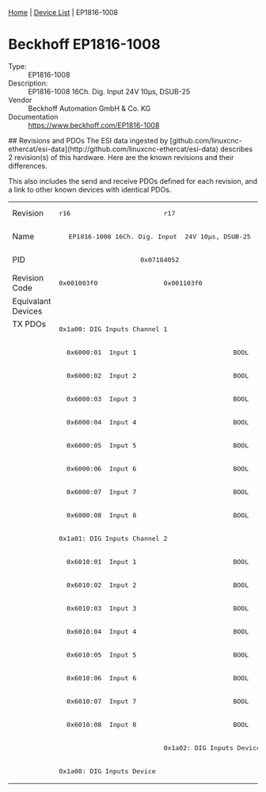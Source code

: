 <div class="nav"><a href="/esi-data">Home</a> | <a href="/esi-data/devices">Device List</a> | EP1816-1008</div>

#  Beckhoff EP1816-1008

<dl>
  <dt>Type:</dt><dd>EP1816-1008</dd>
  <dt>Description:</dt><dd>EP1816-1008 16Ch. Dig. Input  24V 10µs, DSUB-25</dd>
  <dt>Vendor</dt><dd>Beckhoff Automation GmbH & Co. KG</dd>
  <dt>Documentation</dt><dd><a href="https://www.beckhoff.com/EP1816-1008">https://www.beckhoff.com/EP1816-1008</a></dd>
</dl>
## Revisions and PDOs
The ESI data ingested by [github.com/linuxcnc-ethercat/esi-data](http://github.com/linuxcnc-ethercat/esi-data) describes 2 revision(s) of this hardware.  Here are the known revisions and their differences.

This also includes the send and receive PDOs defined for each revision, and a link to other known devices with identical PDOs.

<table>
<tr >
<td class="first">Revision</td>
<td ><pre>r16</pre></td>
<td ><pre>r17</pre></td>
</tr>
<tr >
<td class="first">Name</td>
<td  colspan=2 align="center"><pre>EP1816-1008 16Ch. Dig. Input  24V 10µs, DSUB-25</pre></td>
</tr>
<tr >
<td class="first">PID</td>
<td  colspan=2 align="center"><pre>0x07184052</pre></td>
</tr>
<tr >
<td class="first">Revision Code</td>
<td ><pre>0x001003f0</pre></td>
<td ><pre>0x001103f0</pre></td>
</tr>
<tr >
<td class="first">Equivalant Devices</td>
<td  colspan=2 align="center"></td>
</tr>
<tr class="txpdo pdosection">
<td class="first" rowspan=20 valign=top>TX PDOs</td>
<td colspan=2 align="left"><pre>0x1a00: DIG Inputs Channel 1</pre></td>
<td></td>
</tr>
<tr class="txpdo">
<td  colspan=2 align="left"><pre>  0x6000:01  Input 1                         BOOL</pre></td>
</tr>
<tr class="txpdo">
<td  colspan=2 align="left"><pre>  0x6000:02  Input 2                         BOOL</pre></td>
</tr>
<tr class="txpdo">
<td  colspan=2 align="left"><pre>  0x6000:03  Input 3                         BOOL</pre></td>
</tr>
<tr class="txpdo">
<td  colspan=2 align="left"><pre>  0x6000:04  Input 4                         BOOL</pre></td>
</tr>
<tr class="txpdo">
<td  colspan=2 align="left"><pre>  0x6000:05  Input 5                         BOOL</pre></td>
</tr>
<tr class="txpdo">
<td  colspan=2 align="left"><pre>  0x6000:06  Input 6                         BOOL</pre></td>
</tr>
<tr class="txpdo">
<td  colspan=2 align="left"><pre>  0x6000:07  Input 7                         BOOL</pre></td>
</tr>
<tr class="txpdo">
<td  colspan=2 align="left"><pre>  0x6000:08  Input 8                         BOOL</pre></td>
</tr>
<tr class="txpdo pdosection">
<td  colspan=2 align="left"><pre>0x1a01: DIG Inputs Channel 2</pre></td>
</tr>
<tr class="txpdo">
<td  colspan=2 align="left"><pre>  0x6010:01  Input 1                         BOOL</pre></td>
</tr>
<tr class="txpdo">
<td  colspan=2 align="left"><pre>  0x6010:02  Input 2                         BOOL</pre></td>
</tr>
<tr class="txpdo">
<td  colspan=2 align="left"><pre>  0x6010:03  Input 3                         BOOL</pre></td>
</tr>
<tr class="txpdo">
<td  colspan=2 align="left"><pre>  0x6010:04  Input 4                         BOOL</pre></td>
</tr>
<tr class="txpdo">
<td  colspan=2 align="left"><pre>  0x6010:05  Input 5                         BOOL</pre></td>
</tr>
<tr class="txpdo">
<td  colspan=2 align="left"><pre>  0x6010:06  Input 6                         BOOL</pre></td>
</tr>
<tr class="txpdo">
<td  colspan=2 align="left"><pre>  0x6010:07  Input 7                         BOOL</pre></td>
</tr>
<tr class="txpdo">
<td  colspan=2 align="left"><pre>  0x6010:08  Input 8                         BOOL</pre></td>
</tr>
<tr class="txpdo pdosection">
<td ></td>
<td ><pre>0x1a02: DIG Inputs Device</pre></td>
</tr>
<tr class="txpdo pdosection">
<td ><pre>0x1a08: DIG Inputs Device</pre></td>
<td ></td>
</tr>
</table>
